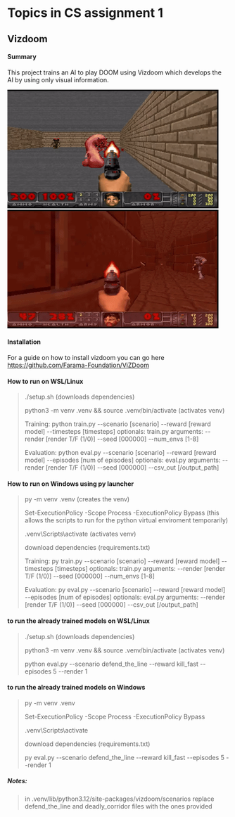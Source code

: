 
# Topics in CS assignment 1 
## Vizdoom

#### Summary
This project trains an AI to play DOOM using Vizdoom which develops the AI by using only visual information.

![defend_the_line](./media/defend.gif)
![deadlya_corridor](./media/deadly.gif)
#### Installation 
For a guide on how to install vizdoom you can go here https://github.com/Farama-Foundation/ViZDoom

#### How to run on WSL/Linux
>./setup.sh (downloads dependencies)
>
>python3 -m venv .venv && source .venv/bin/activate (activates venv)
>
>Training:
>python train.py --scenario [scenario] --reward [reward model] --timesteps [timesteps]
>optionals: train.py arguments: --render [render T/F (1/0)] --seed [000000] --num_envs [1-8]
>
>Evaluation:
>python eval.py --scenario [scenario] --reward [reward model] --episodes [num of episodes] 
>optionals: eval.py arguments: --render [render T/F (1/0)] --seed [000000] --csv_out [/output_path]

#### How to run on Windows using py launcher
>
>py -m venv .venv (creates the venv)
>
>Set-ExecutionPolicy -Scope Process -ExecutionPolicy Bypass (this allows the scripts to run for the python virtual enviroment temporarily)
>
>.venv\Scripts\activate (activates venv)
>
>download dependencies (requirements.txt)
>
>Training:
>py train.py --scenario [scenario] --reward [reward model] --timesteps [timesteps]
>optionals: train.py arguments: --render [render T/F (1/0)] --seed [000000] --num_envs [1-8]
>
>Evaluation:
>py eval.py --scenario [scenario] --reward [reward model] --episodes [num of episodes] 
>optionals: eval.py arguments: --render [render T/F (1/0)] --seed [000000] --csv_out [/output_path]

#### to run the already trained models on WSL/Linux
>./setup.sh (downloads dependencies)
>
>python3 -m venv .venv && source .venv/bin/activate (activates venv)
>
>python eval.py --scenario defend_the_line --reward kill_fast --episodes 5 --render 1 

#### to run the already trained models on Windows
>py -m venv .venv 
>
>Set-ExecutionPolicy -Scope Process -ExecutionPolicy Bypass
>
>.venv\Scripts\activate
>
>download dependencies (requirements.txt)
>
>py eval.py --scenario defend_the_line --reward kill_fast --episodes 5 --render 1


##### Notes:
>in .venv/lib/python3.12/site-packages/vizdoom/scenarios replace defend_the_line and deadly_corridor files with the ones provided
